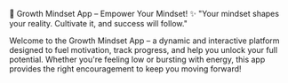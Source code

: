 🚀 Growth Mindset App – Empower Your Mindset! ✨
"Your mindset shapes your reality. Cultivate it, and success will follow."

Welcome to the Growth Mindset App – a dynamic and interactive platform designed to fuel motivation, track progress, and help you unlock your full potential. Whether you're feeling low or bursting with energy, this app provides the right encouragement to keep you moving forward!
